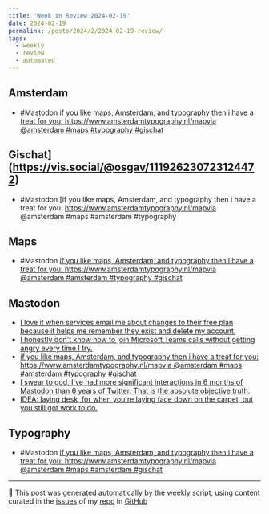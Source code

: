 ```yaml
---
title: 'Week in Review 2024-02-19'
date: 2024-02-19
permalink: /posts/2024/2/2024-02-19-review/
tags:
  - weekly
  - review
  - automated
---
```

## Amsterdam
- #Mastodon [if you like maps, Amsterdam, and typography then i have a treat for you: https://www.amsterdamtypography.nl/mapvia @amsterdam #maps  #typography #gischat](https://vis.social/@osgav/111926230723124472)

## Gischat](https://vis.social/@osgav/111926230723124472)
- #Mastodon [if you like maps, Amsterdam, and typography then i have a treat for you: https://www.amsterdamtypography.nl/mapvia @amsterdam #maps #amsterdam #typography 

## Maps
- #Mastodon [if you like maps, Amsterdam, and typography then i have a treat for you: https://www.amsterdamtypography.nl/mapvia @amsterdam  #amsterdam #typography #gischat](https://vis.social/@osgav/111926230723124472)

## Mastodon
-  [I love it when services email me about changes to their free plan because it helps me remember they exist and delete my account.](https://werd.social/@ben/111936227093677676)
-  [I honestly don't know how to join Microsoft Teams calls without getting angry every time I try.](https://mastodon.social/@mrchrisadams/111936212039791082)
-  [if you like maps, Amsterdam, and typography then i have a treat for you: https://www.amsterdamtypography.nl/mapvia @amsterdam #maps #amsterdam #typography #gischat](https://vis.social/@osgav/111926230723124472)
-  [I swear to god, I've had more significant interactions in 6 months of Mastodon than 6 years of Twitter. That is the absolute objective truth.](https://infosec.exchange/@codinghorror/111925233429803787)
-  [IDEA: laying desk, for when you're laying face down on the carpet, but you still got work to do.](https://mastodon.social/@mistersql/111919003908507595)

## Typography
- #Mastodon [if you like maps, Amsterdam, and typography then i have a treat for you: https://www.amsterdamtypography.nl/mapvia @amsterdam #maps #amsterdam  #gischat](https://vis.social/@osgav/111926230723124472)

***
🤖 This post was generated automatically by the weekly script, using content curated in the [issues](https://github.com/nateraluis/nateraluis.github.io/issues) of my [repo](https://github.com/nateraluis/nateraluis.github.io/) in [GitHub](https://github.com/nateraluis)
